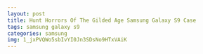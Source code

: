 ```yaml
---
layout: post
title: Hunt Horrors Of The Gilded Age Samsung Galaxy S9 Case
tags: samsung galaxy s9
categories: samsung
img: 1_jxPVQWo5sbIvYI0Jn3SDsNo9HTxVAiK
---
```

